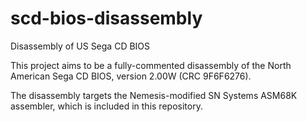 # scd-bios-disassembly
Disassembly of US Sega CD BIOS

This project aims to be a fully-commented disassembly of the
North American Sega CD BIOS, version 2.00W (CRC 9F6F6276).

The disassembly targets the Nemesis-modified SN Systems ASM68K
assembler, which is included in this repository.
